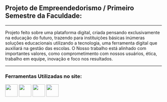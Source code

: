 
<h2> Projeto de Empreendedorismo / Primeiro Semestre da Faculdade: </h2>

<hr>

<p> Projeto feito sobre uma plataforma digital, criada pensando exclusivamente na educação do futuro, trazendo para instituições básicas inúmeras soluções educacionais utilizando a tecnologia, uma ferramenta digital que auxiliará na gestão das escolas. O Nosso trabalho está alinhado com importantes valores, como comprometimento com nossos usuários, ética, trabalho em equipe, inovação e foco nos resultados. </p>

<hr>

<div>
  <h3>Ferramentas Utilizadas no site: </h3>
<img height="40" width="40" src="https://cdn.jsdelivr.net/gh/devicons/devicon/icons/html5/html5-original.svg"/>
<img height="40" width="40" src="https://cdn.jsdelivr.net/gh/devicons/devicon/icons/css3/css3-original.svg" />
<img height="40" width="40" src="https://cdn.jsdelivr.net/gh/devicons/devicon/icons/bootstrap/bootstrap-original.svg" />
<img height="40" width="40" src="https://cdn.jsdelivr.net/gh/devicons/devicon/icons/vscode/vscode-original.svg" />
</div>
